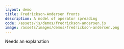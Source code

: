 ```yaml
---
layout: demo
title: Fredrickson-Andersen fronts
description: A model of operator spreading
code: /assets/js/demos/fredrickson-andersen.js
image: /assets/images/demos/fredrickson-andersen.png
---
```


Needs an explanation
